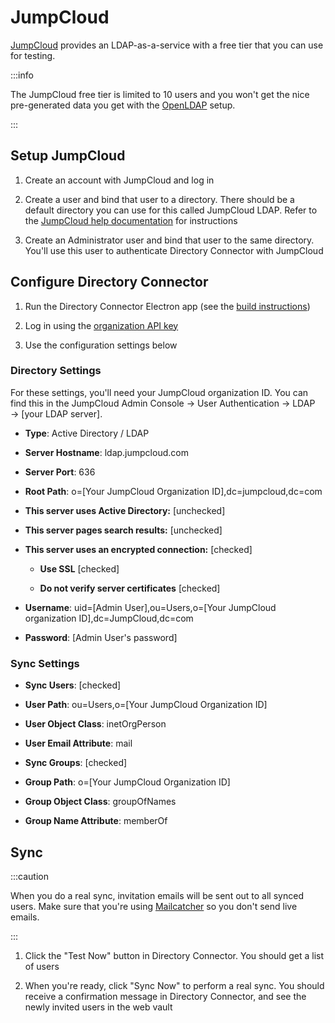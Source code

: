 # JumpCloud

[JumpCloud](https://jumpcloud.com/) provides an LDAP-as-a-service with a free tier that you can use
for testing.

:::info

The JumpCloud free tier is limited to 10 users and you won't get the nice pre-generated data you get
with the [OpenLDAP](./open-ldap.md) setup.

:::

## Setup JumpCloud

1. Create an account with JumpCloud and log in

2. Create a user and bind that user to a directory. There should be a default directory you can use
   for this called JumpCloud LDAP. Refer to the
   [JumpCloud help documentation](https://support.jumpcloud.com/support/s/article/using-jumpclouds-ldap-as-a-service1#createuser)
   for instructions

3. Create an Administrator user and bind that user to the same directory. You'll use this user to
   authenticate Directory Connector with JumpCloud

## Configure Directory Connector

1. Run the Directory Connector Electron app (see the [build instructions](./index.mdx))

2. Log in using the [organization API key](https://bitwarden.com/help/public-api/#authentication)

3. Use the configuration settings below

### Directory Settings

For these settings, you'll need your JumpCloud organization ID. You can find this in the JumpCloud
Admin Console → User Authentication → LDAP → [your LDAP server].

- **Type**: Active Directory / LDAP

- **Server Hostname**: ldap.jumpcloud.com

- **Server Port**: 636

- **Root Path**: o=[Your JumpCloud Organization ID],dc=jumpcloud,dc=com

- **This server uses Active Directory:** [unchecked]

- **This server pages search results:** [unchecked]

- **This server uses an encrypted connection:** [checked]

  - **Use SSL** [checked]

  - **Do not verify server certificates** [checked]

- **Username**: uid=[Admin User],ou=Users,o=[Your JumpCloud organization ID],dc=JumpCloud,dc=com

- **Password**: [Admin User's password]

### Sync Settings

- **Sync Users**: [checked]

- **User Path**: ou=Users,o=[Your JumpCloud Organization ID]

- **User Object Class**: inetOrgPerson

- **User Email Attribute**: mail

- **Sync Groups**: [checked]

- **Group Path**: o=[Your JumpCloud Organization ID]

- **Group Object Class**: groupOfNames

- **Group Name Attribute**: memberOf

## Sync

:::caution

When you do a real sync, invitation emails will be sent out to all synced users. Make sure that
you're using [Mailcatcher](../../server/guide.mdx#mailcatcher) so you don't send live emails.

:::

1. Click the "Test Now" button in Directory Connector. You should get a list of users

2. When you're ready, click "Sync Now" to perform a real sync. You should receive a confirmation
   message in Directory Connector, and see the newly invited users in the web vault
